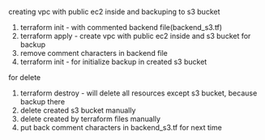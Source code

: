 creating vpc with public ec2 inside and backuping to s3 bucket

1) terraform init - with commented backend file(backend_s3.tf)
2) terraform apply - create vpc with public ec2 inside and s3 bucket for backup
3) remove comment characters in backend file
4) terraform init - for initialize backup in created s3 bucket


for delete

1) terraform destroy - will delete all resources except s3 bucket, because backup there
2) delete created s3 bucket manually
3) delete created by terraform files manually
4) put back comment characters in backend_s3.tf for next time